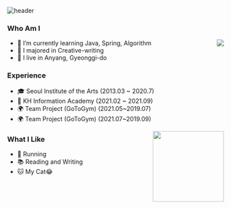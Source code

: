 ![header](https://capsule-render.vercel.app/api?type=slice&color=auto&height=200&section=header&text=Ji%20Chang-jin&fontSize=70)

### Who Am I
<img align='right' src="http://mazassumnida.wtf/api/v2/generate_badge?boj=jchj108">

- 🌱 I’m currently learning Java, Spring, Algorithm
- 🥇 I majored in Creative-writing
- 🚅 I live in Anyang, Gyeonggi-do

### Experience
- 🎓 Seoul Institute of the Arts (2013.03 ~ 2020.7)
- 💊 KH Information Academy (2021.02 ~ 2021.09)
- 🌍 Team Project (GoToGym) (2021.05~2019.07)
- 🌍 Team Project (GoToGym) (2021.07~2019.09)
<img align='right' src="https://github-readme-stats.vercel.app/api?username=jchj108" height="165">

### What I Like
- 🏃 Running
- 📚 Reading and Writing
- 🐱 My Cat😂

 

<!--
**jchj108/jchj108** is a ✨ _special_ ✨ repository because its `README.md` (this file) appears on your GitHub profile.



Here are some ideas to get you started:


-->
